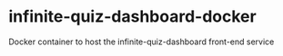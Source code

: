 # infinite-quiz-dashboard-docker
Docker container to host the infinite-quiz-dashboard front-end service
